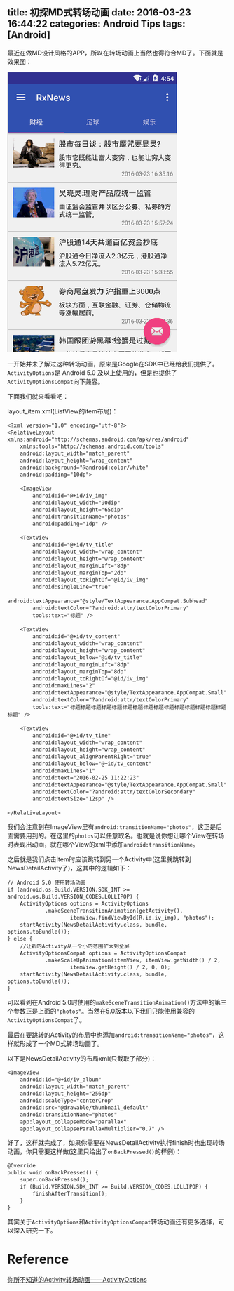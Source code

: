 title: 初探MD式转场动画
date: 2016-03-23 16:44:22
categories: Android Tips
tags: [Android]
---
最近在做MD设计风格的APP，所以在转场动画上当然也得符合MD了。下面就是效果图：

![这里写图片描述](/uploads/20160323/20160323165423.gif)

一开始并未了解过这种转场动画，原来是Google在SDK中已经给我们提供了。`ActivityOptions`是 Android 5.0 及以上使用的，但是也提供了`ActivityOptionsCompat`向下兼容。

下面我们就来看看吧：

layout_item.xml(ListView的item布局)：

	<?xml version="1.0" encoding="utf-8"?>
	<RelativeLayout xmlns:android="http://schemas.android.com/apk/res/android"
	    xmlns:tools="http://schemas.android.com/tools"
	    android:layout_width="match_parent"
	    android:layout_height="wrap_content"
	    android:background="@android:color/white"
	    android:padding="10dp">
	
	    <ImageView
	        android:id="@+id/iv_img"
	        android:layout_width="90dip"
	        android:layout_height="65dip"
	        android:transitionName="photos"
	        android:padding="1dp" />
	
	    <TextView
	        android:id="@+id/tv_title"
	        android:layout_width="wrap_content"
	        android:layout_height="wrap_content"
	        android:layout_marginLeft="8dp"
	        android:layout_marginTop="2dp"
	        android:layout_toRightOf="@id/iv_img"
	        android:singleLine="true"
	        android:textAppearance="@style/TextAppearance.AppCompat.Subhead"
	        android:textColor="?android:attr/textColorPrimary"
	        tools:text="标题" />
	
	    <TextView
	        android:id="@+id/tv_content"
	        android:layout_width="wrap_content"
	        android:layout_height="wrap_content"
	        android:layout_below="@id/tv_title"
	        android:layout_marginLeft="8dp"
	        android:layout_marginTop="8dp"
	        android:layout_toRightOf="@id/iv_img"
	        android:maxLines="2"
	        android:textAppearance="@style/TextAppearance.AppCompat.Small"
	        android:textColor="?android:attr/textColorPrimary"
	        tools:text="标题标题标题标题标题标题标题标题标题标题标题标题标题标题标题标题" />
	
	    <TextView
	        android:id="@+id/tv_time"
	        android:layout_width="wrap_content"
	        android:layout_height="wrap_content"
	        android:layout_alignParentRight="true"
	        android:layout_below="@+id/tv_content"
	        android:maxLines="1"
	        android:text="2016-02-25 11:22:23"
	        android:textAppearance="@style/TextAppearance.AppCompat.Small"
	        android:textColor="?android:attr/textColorSecondary"
	        android:textSize="12sp" />
	
	</RelativeLayout>

我们会注意到在ImageView里有`android:transitionName="photos"`，这正是后面需要用到的。在这里的`photos`可以任意取名。也就是说你想让哪个View在转场时表现出动画，就在哪个View的xml中添加`android:transitionName`。

之后就是我们点击Item时应该跳转到另一个Activity中(这里就跳转到NewsDetailActivity了)，这其中的逻辑如下：
	
	// Android 5.0 使用转场动画
    if (android.os.Build.VERSION.SDK_INT >= android.os.Build.VERSION_CODES.LOLLIPOP) {
        ActivityOptions options = ActivityOptions
                .makeSceneTransitionAnimation(getActivity(),
                        itemView.findViewById(R.id.iv_img), "photos");
        startActivity(NewsDetailActivity.class, bundle, options.toBundle());
    } else {
        //让新的Activity从一个小的范围扩大到全屏
        ActivityOptionsCompat options = ActivityOptionsCompat
                .makeScaleUpAnimation(itemView, itemView.getWidth() / 2,
                        itemView.getHeight() / 2, 0, 0);
        startActivity(NewsDetailActivity.class, bundle, options.toBundle());
    }

可以看到在Android 5.0时使用的`makeSceneTransitionAnimation()`方法中的第三个参数正是上面的`"photos"`。当然在5.0版本以下我们只能使用兼容的`ActivityOptionsCompat`了。

最后在要跳转的Activity的布局中也添加`android:transitionName="photos"`，这样就形成了一个MD式转场动画了。

以下是NewsDetailActivity的布局xml(只截取了部分)：

	<ImageView
	    android:id="@+id/iv_album"
	    android:layout_width="match_parent"
	    android:layout_height="256dp"
	    android:scaleType="centerCrop"
	    android:src="@drawable/thumbnail_default"
	    android:transitionName="photos"
	    app:layout_collapseMode="parallax"
	    app:layout_collapseParallaxMultiplier="0.7" />

好了，这样就完成了，如果你需要在NewsDetailActivity执行finish时也出现转场动画，你只需要这样做(这里只给出了`onBackPressed()`的样例)：

	@Override
    public void onBackPressed() {
        super.onBackPressed();
        if (Build.VERSION.SDK_INT >= Build.VERSION_CODES.LOLLIPOP) {
            finishAfterTransition();
        }
    }

其实关于`ActivityOptions`和`ActivityOptionsCompat`转场动画还有更多选择，可以深入研究一下。

Reference
============
[你所不知道的Activity转场动画——ActivityOptions](http://www.lxway.com/895445426.htm)